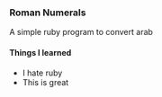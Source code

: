 ### Roman Numerals
A simple ruby program to convert arab

#### Things I learned
 * I hate ruby
 * This is great
